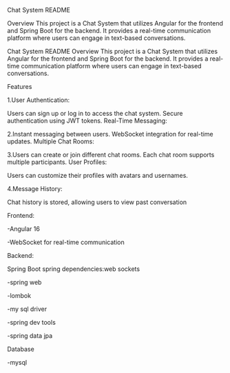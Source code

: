 Chat System README


Overview
This project is a Chat System that utilizes Angular for the frontend and Spring Boot for the backend. It provides a real-time communication platform where users can engage in text-based conversations.


Chat System README
Overview
This project is a Chat System that utilizes Angular for the frontend and Spring Boot for the backend. It provides a real-time communication platform where users can engage in text-based conversations.

Features


1.User Authentication:

Users can sign up or log in to access the chat system.
Secure authentication using JWT tokens.
Real-Time Messaging:

2.Instant messaging between users.
WebSocket integration for real-time updates.
Multiple Chat Rooms:

3.Users can create or join different chat rooms.
Each chat room supports multiple participants.
User Profiles:

Users can customize their profiles with avatars and usernames.


4.Message History:

Chat history is stored, allowing users to view past conversation

Frontend:

-Angular 16

-WebSocket for real-time communication

Backend:

Spring Boot
spring dependencies:web sockets

-spring web 

-lombok

-my sql driver

-spring dev tools

-spring data jpa

Database

-mysql


